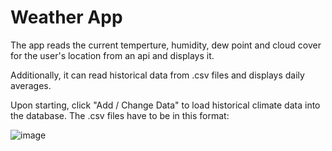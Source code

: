 # Weather App

The app reads the current temperture, humidity, dew point and cloud cover for the user's location from an api and displays it.

Additionally, it can read historical data from .csv files and displays daily averages.

Upon starting, click "Add / Change Data" to load historical climate data into the database. The .csv files have to be in this format:

![image](https://github.com/ExtraSharp/WeatherApp/assets/106446291/935e3953-e0d0-4535-9b10-168624af7193)
